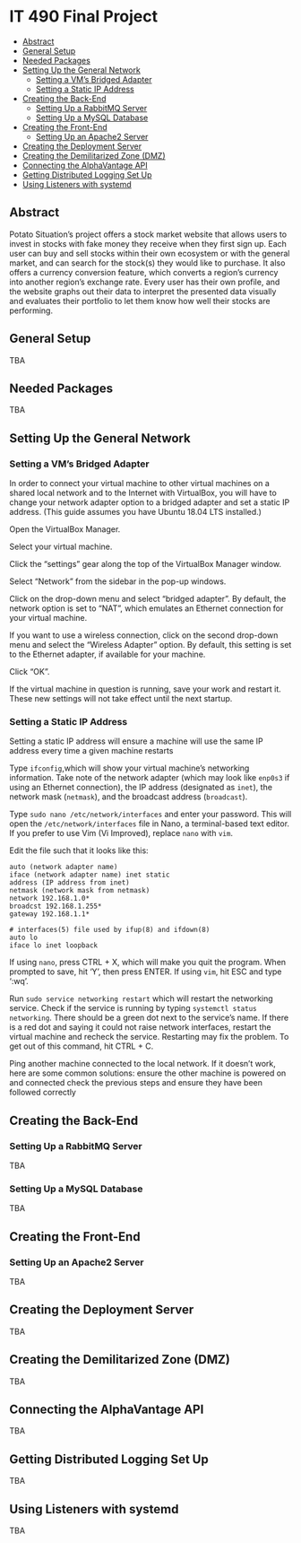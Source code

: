 # IT 490 Final Project

- [Abstract](https://github.com/KennyYou/The_Project/blob/experimental-2/README.md#abstract)
- [General Setup](https://github.com/KennyYou/The_Project/blob/experimental-2/README.md#general-setup)
- [Needed Packages](https://github.com/KennyYou/The_Project/blob/experimental-2/README.md#needed-packages)
- [Setting Up the General Network](https://github.com/KennyYou/The_Project/blob/experimental-2/README.md#setting-up-the-general-network)
  - [Setting a VM’s Bridged Adapter](https://github.com/KennyYou/The_Project/blob/experimental-2/README.md#setting-a-vms-bridged-adapter)
  - [Setting a Static IP Address](https://github.com/KennyYou/The_Project/blob/experimental-2/README.md#setting-a-static-ip-address)
- [Creating the Back-End](https://github.com/KennyYou/The_Project/blob/experimental-2/README.md#creating-the-back-end)
  - [Setting Up a RabbitMQ Server](https://github.com/KennyYou/The_Project/blob/experimental-2/README.md#setting-up-a-rabbitmq-server)
  - [Setting Up a MySQL Database](https://github.com/KennyYou/The_Project/blob/experimental-2/README.md#setting-up-a-mysql-database)
- [Creating the Front-End](https://github.com/KennyYou/The_Project/blob/experimental-2/README.md#creating-the-front-end)
  - [Setting Up an Apache2 Server](https://github.com/KennyYou/The_Project/blob/experimental-2/README.md#setting-up-an-apache2-server)
- [Creating the Deployment Server](https://github.com/KennyYou/The_Project/blob/experimental-2/README.md#creating-the-deployment-server)
- [Creating the Demilitarized Zone (DMZ)](https://github.com/KennyYou/The_Project/blob/experimental-2/README.md#creating-the-demilitarized-zone-dmz)
- [Connecting the AlphaVantage API](https://github.com/KennyYou/The_Project/blob/experimental-2/README.md#connecting-the-alphavantage-api)
- [Getting Distributed Logging Set Up](https://github.com/KennyYou/The_Project/blob/experimental-2/README.md#getting-distributed-logging-set-up)
- [Using Listeners with systemd](https://github.com/KennyYou/The_Project/blob/experimental-2/README.md#using-listeners-with-systemd)

## Abstract
Potato Situation’s project offers a stock market website that allows users to invest in stocks with fake money they receive when they first sign up. Each user can buy and sell stocks within their own ecosystem or with the general market, and can search for the stock(s) they would like to purchase. It also offers a currency conversion feature, which converts a region’s currency into another region’s exchange rate. Every user has their own profile, and the website graphs out their data to interpret the presented data visually and evaluates their portfolio to let them know how well their stocks are performing.

## General Setup
TBA

## Needed Packages
TBA

## Setting Up the General Network
### Setting a VM’s Bridged Adapter
In order to connect your virtual machine to other virtual machines on a shared local network and to the Internet with VirtualBox, you will have to change your network adapter option to a bridged adapter and set a static IP address. (This guide assumes you have Ubuntu 18.04 LTS installed.)

Open the VirtualBox Manager.

Select your virtual machine.

Click the “settings” gear along the top of the VirtualBox Manager window.

Select “Network” from the sidebar in the pop-up windows.

Click on the drop-down menu and select “bridged adapter”. By default, the network option is set to “NAT”, which emulates an Ethernet connection for your virtual machine.

If you want to use a wireless connection, click on the second drop-down menu and select the “Wireless Adapter” option. By default, this setting is set to the Ethernet adapter, if available for your machine.

Click “OK”.

If the virtual machine in question is running, save your work and restart it. These new settings will not take effect until the next startup.

### Setting a Static IP Address
Setting a static IP address will ensure a machine will use the same IP address every time a given machine restarts

Type `ifconfig`,which will show your virtual machine’s networking information. Take note of the network adapter (which may look like `enp0s3` if using an Ethernet connection), the IP address (designated as `inet`), the network mask (`netmask`), and the broadcast address (`broadcast`).

Type `sudo nano /etc/network/interfaces` and enter your password. This will open the `/etc/network/interfaces` file in Nano, a terminal-based text editor. If you prefer to use Vim (Vi Improved), replace `nano` with `vim`.

Edit the file such that it looks like this:

```
auto (network adapter name)
iface (network adapter name) inet static
address (IP address from inet)
netmask (network mask from netmask)
network 192.168.1.0*
broadcst 192.168.1.255*
gateway 192.168.1.1*

# interfaces(5) file used by ifup(8) and ifdown(8)
auto lo
iface lo inet loopback
```

If using `nano`, press CTRL + X, which will make you quit the program. When prompted to save, hit ‘Y’, then press ENTER. If using `vim`, hit ESC and type ‘:wq’.

Run `sudo service networking restart` which will restart the networking service. Check if the service is running by typing `systemctl status networking`. There should be a green dot next to the service’s name. If there is a red dot and saying it could not raise network interfaces, restart the virtual machine and recheck the service. Restarting may fix the problem. To get out of this command, hit CTRL + C.

Ping another machine connected to the local network. If it doesn’t work, here are some common solutions:
ensure the other machine is powered on and connected
check the previous steps and ensure they have been followed correctly

## Creating the Back-End
### Setting Up a RabbitMQ Server
TBA

### Setting Up a MySQL Database
TBA

## Creating the Front-End
### Setting Up an Apache2 Server
TBA

## Creating the Deployment Server
TBA

## Creating the Demilitarized Zone (DMZ)
TBA

## Connecting the AlphaVantage API
TBA

## Getting Distributed Logging Set Up
TBA

## Using Listeners with systemd
TBA
